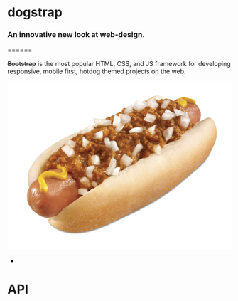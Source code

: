 # dogstrap

### An innovative new look at web-design.
======

~~Bootstrap~~ is the most popular HTML, CSS, and JS framework for developing responsive, mobile first, hotdog themed projects on the web.

![sweetdogpic](pics/chili-dog.jpg "Logo Title Text 1")

-
# API
